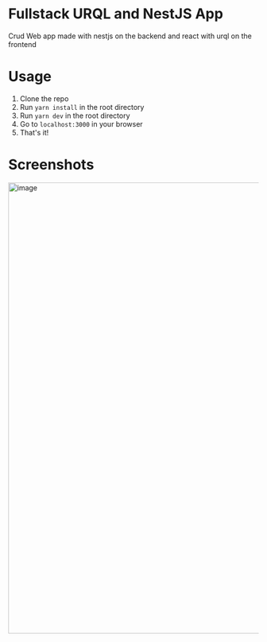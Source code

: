 # Fullstack URQL and NestJS App

Crud Web app made with nestjs on the backend and react with urql on the frontend

# Usage

1. Clone the repo
2. Run `yarn install` in the root directory
3. Run `yarn dev` in the root directory
4. Go to `localhost:3000` in your browser
5. That's it!

# Screenshots

<img width="906" alt="image" src="https://user-images.githubusercontent.com/38187170/209985262-65cb6a88-7887-4690-a718-94e7e124b0f6.png">

